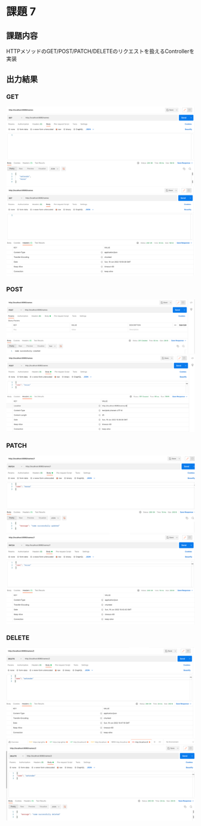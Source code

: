 # 課題 7  

## 課題内容
HTTPメソッドのGET/POST/PATCH/DELETEのリクエストを扱えるControllerを実装  

## 出力結果  
### GET  
![]( screenShot/GetBody.png)
![]( screenShot/Get-Headers.png)  
### POST  
![]( screenShot/PostBody.png)
![]( screenShot/PostHeaders.png)  
### PATCH
![]( screenShot/PatchBody.png)
![]( screenShot/PatchHeaders.png)  
### DELETE  
![]( screenShot/DeleteBody.png)
![](screenShot/DeleteHeaders.png)